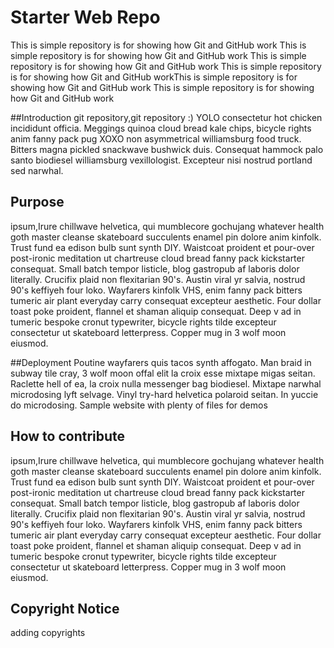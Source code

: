 # Starter Web Repo

This is simple repository is for showing how Git and GitHub work
This is simple repository is for showing how Git and GitHub work
This is simple repository is for showing how Git and GitHub work
This is simple repository is for showing how Git and GitHub workThis is simple repository is for showing how Git and GitHub work
This is simple repository is for showing how Git and GitHub work

##Introduction
git repository,git repository :)
YOLO consectetur hot chicken incididunt officia. Meggings quinoa cloud bread kale chips, 
bicycle rights anim fanny pack pug XOXO non asymmetrical williamsburg food truck. 
Bitters magna pickled snackwave bushwick duis. Consequat hammock palo santo biodiesel 
williamsburg vexillologist. Excepteur nisi nostrud portland sed narwhal.

## Purpose

ipsum,Irure chillwave helvetica, qui mumblecore gochujang whatever health goth master cleanse 
skateboard succulents enamel pin dolore anim kinfolk. Trust fund ea edison bulb sunt synth DIY. 
Waistcoat proident et pour-over post-ironic meditation ut chartreuse cloud bread fanny pack 
kickstarter consequat. Small batch tempor listicle, blog gastropub af laboris dolor literally.
Crucifix plaid non flexitarian 90's. Austin viral yr salvia, nostrud 90's keffiyeh four loko.
 Wayfarers kinfolk VHS, enim fanny pack bitters tumeric air plant everyday carry consequat 
 excepteur aesthetic. Four dollar toast poke proident, flannel et shaman aliquip consequat. 
 Deep v ad in tumeric bespoke cronut typewriter, bicycle rights tilde excepteur consectetur 
 ut skateboard letterpress. Copper mug in 3 wolf moon eiusmod.



##Deployment
Poutine wayfarers quis tacos synth affogato. Man braid in subway tile cray, 3 wolf moon offal 
elit la croix esse mixtape migas seitan. Raclette hell of ea, la croix nulla messenger bag biodiesel. 
Mixtape narwhal microdosing lyft selvage. Vinyl try-hard helvetica polaroid seitan. In yuccie do microdosing.
Sample website with plenty of files for demos

## How to contribute
ipsum,Irure chillwave helvetica, qui mumblecore gochujang whatever health goth master cleanse 
skateboard succulents enamel pin dolore anim kinfolk. Trust fund ea edison bulb sunt synth DIY. 
Waistcoat proident et pour-over post-ironic meditation ut chartreuse cloud bread fanny pack 
kickstarter consequat. Small batch tempor listicle, blog gastropub af laboris dolor literally.
Crucifix plaid non flexitarian 90's. Austin viral yr salvia, nostrud 90's keffiyeh four loko.
 Wayfarers kinfolk VHS, enim fanny pack bitters tumeric air plant everyday carry consequat 
 excepteur aesthetic. Four dollar toast poke proident, flannel et shaman aliquip consequat. 
 Deep v ad in tumeric bespoke cronut typewriter, bicycle rights tilde excepteur consectetur 
 ut skateboard letterpress. Copper mug in 3 wolf moon eiusmod.

## Copyright Notice
adding copyrights

